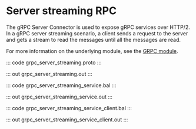 # Server streaming RPC

The gRPC Server Connector is used to expose gRPC services over HTTP/2. In a gRPC server streaming scenario, a client sends a request to the server and gets a stream to read the messages until all the messages are read.

For more information on the underlying module, see the [GRPC module](https://lib.ballerina.io/ballerina/grpc/latest/).

::: code grpc_server_streaming.proto :::

::: out grpc_server_streaming.out :::

::: code grpc_server_streaming_service.bal :::

::: out grpc_server_streaming_service.out :::

::: code grpc_server_streaming_service_client.bal :::

::: out grpc_server_streaming_service_client.out :::